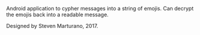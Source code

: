 Android application to cypher messages into a string of emojis.
Can decrypt the emojis back into a readable message.

Designed by Steven Marturano, 2017.